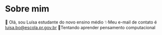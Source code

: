 # Sobre mim
  👋 Olá, sou Luísa estudante do novo ensino médio
   ✨Meu e-mail de contato é luisa.bo@escola.pr.gov.br
    🍷Tentando aprender pensamento computacional 




<!--
**Luisadalb0/Luisadalb0** is a ✨ _special_ ✨ repository because its `README.md` (this file) appears on your GitHub profile.

Here are some ideas to get you started:

- 🔭 I’m currently working on ...
- 🌱 I’m currently learning ...
- 👯 I’m looking to collaborate on ...
- 🤔 I’m looking for help with ...
- 💬 Ask me about ...
- 📫 How to reach me: ...
- 😄 Pronouns: ...
- ⚡ Fun fact: ...
-->
